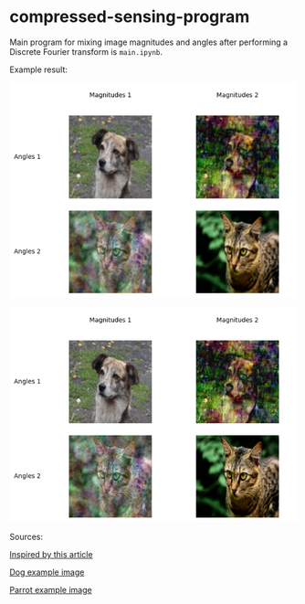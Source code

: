 # compressed-sensing-program

Main program for mixing image magnitudes and angles after performing
a Discrete Fourier transform is `main.ipynb`.

Example result:

![Example 1](./examples/example_100x100_dog_cat.png)

![Example 2](./examples/example_500x500_dog_cat.png)

Sources:

[Inspired by this article](https://arxiv.org/abs/1203.4756)

[Dog example image](https://commons.wikimedia.org/wiki/File:Canis_lupus_familiaris_Perro_Mestizo.JPG)

[Parrot example image](https://commons.wikimedia.org/wiki/File:Domestic_cat_by_Shagil_Kannur002.jpg)
